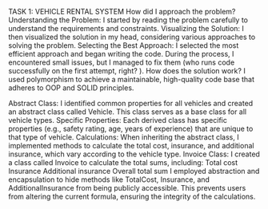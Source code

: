 TASK 1: VEHICLE RENTAL SYSTEM
How did I approach the problem?
Understanding the Problem: I started by reading the problem carefully to understand the requirements and constraints.
Visualizing the Solution: I then visualized the solution in my head, considering various approaches to solving the problem.
Selecting the Best Approach: I selected the most efficient approach and began writing the code. During the process, I encountered small issues, but I managed to fix them (who runs code successfully on the first attempt, right?
).
How does the solution work?
I used polymorphism to achieve a maintainable, high-quality code base that adheres to OOP and SOLID principles.

Abstract Class: I identified common properties for all vehicles and created an abstract class called Vehicle. This class serves as a base class for all vehicle types.
Specific Properties: Each derived class has specific properties (e.g., safety rating, age, years of experience) that are unique to that type of vehicle.
Calculations: When inheriting the abstract class, I implemented methods to calculate the total cost, insurance, and additional insurance, which vary according to the vehicle type.
Invoice Class: I created a class called Invoice to calculate the total sums, including:
Total cost
Insurance
Additional insurance
Overall total sum
I employed abstraction and encapsulation to hide methods like TotalCost, Insurance, and AdditionalInsurance from being publicly accessible. This prevents users from altering the current formula, ensuring the integrity of the calculations.
